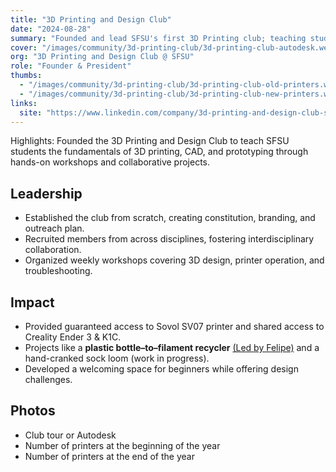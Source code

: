```yaml
---
title: "3D Printing and Design Club"
date: "2024-08-28"
summary: "Founded and lead SFSU's first 3D Printing club; teaching students design and printing skills"
cover: "/images/community/3d-printing-club/3d-printing-club-autodesk.webp"
org: "3D Printing and Design Club @ SFSU"
role: "Founder & President"
thumbs:
  - "/images/community/3d-printing-club/3d-printing-club-old-printers.webp"   
  - "/images/community/3d-printing-club/3d-printing-club-new-printers.webp"
links:
  site: "https://www.linkedin.com/company/3d-printing-and-design-club-sfsu/"
---
```

Highlights: Founded the 3D Printing and Design Club to teach SFSU students the fundamentals of 3D printing, CAD, and prototyping through hands-on workshops and collaborative projects.

## Leadership
- Established the club from scratch, creating constitution, branding, and outreach plan.
- Recruited members from across disciplines, fostering interdisciplinary collaboration.
- Organized weekly workshops covering 3D design, printer operation, and troubleshooting.

## Impact
- Provided guaranteed access to Sovol SV07 printer and shared access to Creality Ender 3 & K1C.
- Projects like a **plastic bottle–to–filament recycler** [(Led by Felipe)](https://www.linkedin.com/in/felipe-baltazar-de-camargo/) and a hand-cranked sock loom (work in progress).
- Developed a welcoming space for beginners while offering design challenges.

## Photos
- Club tour or Autodesk
- Number of printers at the beginning of the year
- Number of printers at the end of the year
